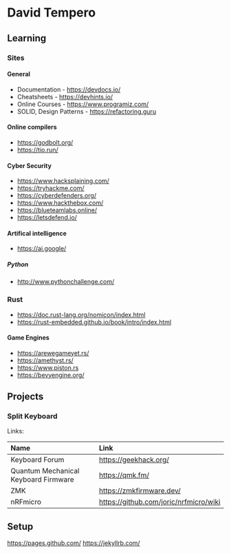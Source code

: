 # David Tempero

## Learning

### Sites

#### General

+ Documentation - https://devdocs.io/
+ Cheatsheets - https://devhints.io/
+ Online Courses - https://www.programiz.com/
+ SOLID, Design Patterns - https://refactoring.guru

#### Online compilers

+ https://godbolt.org/
+ https://tio.run/

#### Cyber Security

+ https://www.hacksplaining.com/
+ https://tryhackme.com/
+ https://cyberdefenders.org/
+ https://www.hackthebox.com/
+ https://blueteamlabs.online/
+ https://letsdefend.io/

#### Artifical intelligence 

+ https://ai.google/

##### Python

+ http://www.pythonchallenge.com/

### Rust

* https://doc.rust-lang.org/nomicon/index.html
* https://rust-embedded.github.io/book/intro/index.html

#### Game Engines

* https://arewegameyet.rs/
* https://amethyst.rs/
* https://www.piston.rs
* https://bevyengine.org/

## Projects

### Split Keyboard

Links:

| Name                                 | Link                                   |
| :----------------------------------- | :------------------------------------- |
| Keyboard Forum                       | https://geekhack.org/                  |
| Quantum Mechanical Keyboard Firmware | https://qmk.fm/                        |
| ZMK                                  | https://zmkfirmware.dev/               |
| nRFmicro                             | https://github.com/joric/nrfmicro/wiki |

## Setup

https://pages.github.com/
https://jekyllrb.com/


